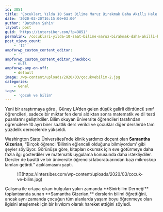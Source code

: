 ```yaml
---
id: 3851
title: 'Çocukları Yılda 10 Saat Bilime Maruz Bırakmak Daha Akıllı Hale Getiriyor'
date: '2020-03-20T16:15:00+03:00'
author: 'Batuhan Şahin'
layout: post
guid: 'https://intersiber.com/?p=3851'
permalink: /cocuklari-yilda-10-saat-bilime-maruz-birakmak-daha-akilli-hale-getiriyor/
post_views_count:
    - '12'
ampforwp_custom_content_editor:
    - ''
ampforwp_custom_content_editor_checkbox:
    - null
ampforwp-amp-on-off:
    - default
image: /wp-content/uploads/2020/03/çocukvebilim-2.jpg
categories:
    - Genel
tags:
    - 'çocuk ve bilim'
---
```


Yeni bir araştırmaya göre , Güney LA’den gelen düşük gelirli dördüncü sınıf öğrencileri, sadece bir miktar fen dersi aldıktan sonra matematik ve dil testi puanlarını geliştirdiler. Bilim okuyan üniversite öğrencileri tarafından öğrencilere 10 ayrı birer saatlik ders verildi ve çocuklar diğer derslerde tam yüzdelik derecelerde yükseldi.

Washington State Üniversitesi’nde klinik yardımcı doçent olan **Samantha Gizerian**, “Birçok öğrenci ‘Bilimin eğlenceli olduğunu bilmiyordum’ gibi şeyler söylüyor. Görünüşe göre, kitapları okumak için eve götürmeye daha fazla ilgi gösterdiler ve matematik uygulama konusunda daha istekliydiler. Dersler de basitti ve bir üniversite öğrencisi laboratuarından bazı mikroskop lamları getirdi.” açıklamasını yaptı.

<figure class="wp-block-image size-full">![](https://intersiber.com/wp-content/uploads/2020/03/cocuk-ve-bilim.jpg)</figure>Çalışma ile ortaya çıkan bulguları yakın zamanda **Sinirbilim Derneği** toplantısında sunan **Samantha Gizerian,** derslerin bilimi öğrettiğini, ancak aynı zamanda çocuğun tüm alanlarda yaşam boyu öğrenmeye olan ilgisini ateşlemek için bir kıvılcım olarak hareket ettiğini söyledi.